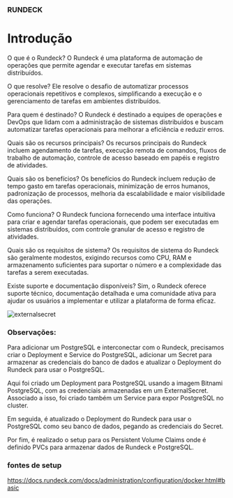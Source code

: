 
### RUNDECK

# Introdução

O que é o Rundeck?
O Rundeck é uma plataforma de automação de operações que permite agendar e executar tarefas em sistemas distribuídos.

O que resolve?
Ele resolve o desafio de automatizar processos operacionais repetitivos e complexos, simplificando a execução e o gerenciamento de tarefas em ambientes distribuídos.

Para quem é destinado?
O Rundeck é destinado a equipes de operações e DevOps que lidam com a administração de sistemas distribuídos e buscam automatizar tarefas operacionais para melhorar a eficiência e reduzir erros.

Quais são os recursos principais?
Os recursos principais do Rundeck incluem agendamento de tarefas, execução remota de comandos, fluxos de trabalho de automação, controle de acesso baseado em papéis e registro de atividades.

Quais são os benefícios?
Os benefícios do Rundeck incluem redução de tempo gasto em tarefas operacionais, minimização de erros humanos, padronização de processos, melhoria da escalabilidade e maior visibilidade das operações.

Como funciona?
O Rundeck funciona fornecendo uma interface intuitiva para criar e agendar tarefas operacionais, que podem ser executadas em sistemas distribuídos, com controle granular de acesso e registro de atividades.

Quais são os requisitos de sistema?
Os requisitos de sistema do Rundeck são geralmente modestos, exigindo recursos como CPU, RAM e armazenamento suficientes para suportar o número e a complexidade das tarefas a serem executadas.

Existe suporte e documentação disponíveis?
Sim, o Rundeck oferece suporte técnico, documentação detalhada e uma comunidade ativa para ajudar os usuários a implementar e utilizar a plataforma de forma eficaz.

![externalsecret](./imgs/img2.jpg)

### Observações:
Para adicionar um PostgreSQL e interconectar com o Rundeck, precisamos criar o Deployment e Service do PostgreSQL, adicionar um Secret para armazenar as credenciais do banco de dados e atualizar o Deployment do Rundeck para usar o PostgreSQL.

Aqui foi criado um Deployment para PostgreSQL usando a imagem Bitnami PostgreSQL, com as credenciais armazenadas em um ExternalSecret.
Associado a isso, foi criado também um Service para expor PostgreSQL no cluster.

Em seguida, é atualizado o Deployment do Rundeck para usar o PostgreSQL como seu banco de dados, pegando as credenciais do Secret.

Por fim, é realizado o setup para os Persistent Volume Claims onde é definido PVCs para armazenar dados de Rundeck e PostgreSQL.

### fontes de setup
https://docs.rundeck.com/docs/administration/configuration/docker.html#basic
